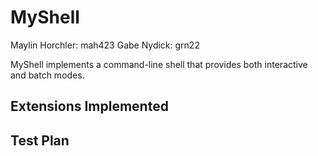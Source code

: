 # MyShell

Maylin Horchler: mah423
Gabe Nydick: grn22

MyShell implements a command-line shell that provides both interactive and batch modes.

## Extensions Implemented

## Test Plan
